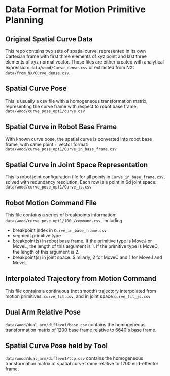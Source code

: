 # Data Format for Motion Primitive Planning

## Original Spatial Curve Data
This repo contains two sets of spatial curve, represented in its own Cartesian frame with first three elements of xyz point and last three elements of xyz normal vector.
Those files are either created with analytical expression: `data/wood/Curve_dense.csv` or extracted from NX: `data/from_NX/Curve_dense.csv`.

## Spatial Curve Pose
This is usually a csv file with a homogeneous transformation matrix, representing the curve frame with respect to robot base frame: `data/wood/curve_pose_opt1/curve.csv`

## Spatial Curve in Robot Base Frame
With known curve pose, the spatial curve is converted into robot base frame, with same point + vector format:  `data/wood/curve_pose_opt1/Curve_in_base_frame.csv`

## Spatial Curve in Joint Space Representation
This is robot joint configuration file for all points in `Curve_in_base_frame.csv`, solved with redundancy resolution. Each row is a point in 6d joint space: `data/wood/curve_pose_opt1/Curve_js.csv`

## Robot Motion Command File
This file contains a series of breakpoints information: `data/wood/curve_pose_opt1/100L/command.csv`, including 
* breakpoint index in `Curve_in_base_frame.csv`
* segment primitive type
* breakpoint(s) in robot base frame. If the primitive type is MoveJ or MoveL, the length of this argument is 1. If the primitive type is MoveC, the length of this argument is 2.
* breakpoint(s) in joint space. Similarly, 2 for MoveC and 1 for MoveJ and MoveL

## Interpolated Trajectory from Motion Command
This file contains a continuous (not smooth) trajectory interpolated from motion primitives: `curve_fit.csv`, and in joint space `curve_fit_js.csv`

## Dual Arm Relative Pose
`data/wood/dual_arm/diffevo1/base.csv` contains the homogeneous transformation matrix of 1200 base frame relative to 6640's base frame.

## Spatial Curve Pose held by Tool
`data/wood/dual_arm/diffevo1/tcp.csv` contains the homogeneous transformation matrix of spatial curve frame relative to 1200 end-effector frame.
